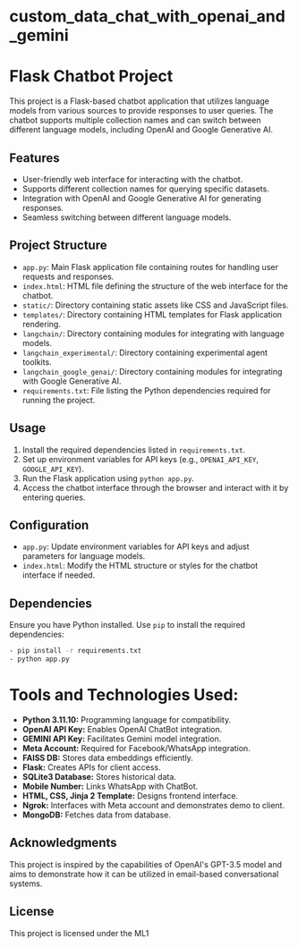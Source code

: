 # custom_data_chat_with_openai_and_gemini
# Flask Chatbot Project

This project is a Flask-based chatbot application that utilizes language models from various sources to provide responses to user queries. The chatbot supports multiple collection names and can switch between different language models, including OpenAI and Google Generative AI.

## Features

- User-friendly web interface for interacting with the chatbot.
- Supports different collection names for querying specific datasets.
- Integration with OpenAI and Google Generative AI for generating responses.
- Seamless switching between different language models.

## Project Structure

- `app.py`: Main Flask application file containing routes for handling user requests and responses.
- `index.html`: HTML file defining the structure of the web interface for the chatbot.
- `static/`: Directory containing static assets like CSS and JavaScript files.
- `templates/`: Directory containing HTML templates for Flask application rendering.
- `langchain/`: Directory containing modules for integrating with language models.
- `langchain_experimental/`: Directory containing experimental agent toolkits.
- `langchain_google_genai/`: Directory containing modules for integrating with Google Generative AI.
- `requirements.txt`: File listing the Python dependencies required for running the project.

## Usage

1. Install the required dependencies listed in `requirements.txt`.
2. Set up environment variables for API keys (e.g., `OPENAI_API_KEY`, `GOOGLE_API_KEY`).
3. Run the Flask application using `python app.py`.
4. Access the chatbot interface through the browser and interact with it by entering queries.

## Configuration

- `app.py`: Update environment variables for API keys and adjust parameters for language models.
- `index.html`: Modify the HTML structure or styles for the chatbot interface if needed.

## Dependencies

Ensure you have Python installed. Use `pip` to install the required dependencies:

```bash
- pip install -r requirements.txt
- python app.py
```
# Tools and Technologies Used:
- **Python 3.11.10:** Programming language for compatibility.
- **OpenAI API Key:** Enables OpenAI ChatBot integration.
- **GEMINI API Key:** Facilitates Gemini model integration.
- **Meta Account:** Required for Facebook/WhatsApp integration.
- **FAISS DB:** Stores data embeddings efficiently.
- **Flask:** Creates APIs for client access.
- **SQLite3 Database:** Stores historical data.
- **Mobile Number:** Links WhatsApp with ChatBot.
- **HTML, CSS, Jinja 2 Template:** Designs frontend interface.
- **Ngrok:** Interfaces with Meta account and demonstrates demo to client.
- **MongoDB:** Fetches data from database.


## Acknowledgments
This project is inspired by the capabilities of OpenAI's GPT-3.5 model and aims to demonstrate how it can be utilized in email-based conversational systems.

## License
This project is licensed under the ML1




